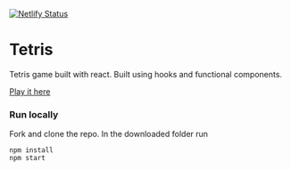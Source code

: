 [![Netlify Status](https://api.netlify.com/api/v1/badges/35fcac36-c4b6-4906-8c7f-d016333e2cbf/deploy-status)](https://app.netlify.com/sites/tetrisreact/deploys)
# Tetris

Tetris game built with react.
Built using hooks and functional components.

[Play it here](https://tetrisreact.netlify.com/)

### Run locally
Fork and clone the repo.
In the downloaded folder run 
```
npm install
npm start
```